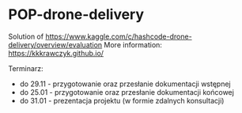 # POP-drone-delivery
Solution of https://www.kaggle.com/c/hashcode-drone-delivery/overview/evaluation
More information: https://kkkrawczyk.github.io/


Terminarz: 
* do 29.11 - przygotowanie oraz przesłanie dokumentacji wstępnej  
* do 25.01 - przygotowanie oraz przesłanie dokumentacji końcowej  
* do 31.01 - prezentacja projektu (w formie zdalnych konsultacji)  

